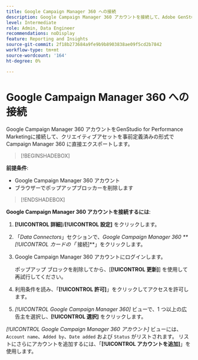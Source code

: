 ```yaml
---
title: Google Campaign Manager 360 への接続
description: Google Campaign Manager 360 アカウントを接続して、Adobe GenStudio for Performance Marketingで広告とメディアをアクティブ化および監視します。
level: Intermediate
role: Admin, Data Engineer
recommendations: noDisplay
feature: Reporting and Insights
source-git-commit: 2f18b273684a9fe9b9b8903838ae09f5cd2b7842
workflow-type: tm+mt
source-wordcount: '164'
ht-degree: 0%

---
```


# Google Campaign Manager 360 への接続

Google Campaign Manager 360 アカウントをGenStudio for Performance Marketingに接続して、クリエイティブアセットを事前定義済みの形式で Campaign Manager 360 に直接エクスポートします。

>[!BEGINSHADEBOX]

**前提条件**:

- Google Campaign Manager 360 アカウント
- ブラウザーでポップアップブロッカーを削除します

>[!ENDSHADEBOX]

**Google Campaign Manager 360 アカウントを接続するには**:

1. **[!UICONTROL 詳細]**/**[!UICONTROL 設定]** をクリックします。

1. 「_Data Connectors_」セクションで、_Google Campaign Manager 360 **[!UICONTROL カードの「_ 接続]**」をクリックします。

1. Google Campaign Manager 360 アカウントにログインします。

   ポップアップ ブロックを削除してから、[**[!UICONTROL 更新]**] を使用して再試行してください。

1. 利用条件を読み、「**[!UICONTROL 許可]**」をクリックしてアクセスを許可します。

1. _[!UICONTROL Google Campaign Manager 360]_ ビューで、1 つ以上の広告主を選択し、**[!UICONTROL 選択]** をクリックします。

_[!UICONTROL Google Campaign Manager 360 アカウント]_ ビューには、`Account name`、`Added by`、`Date added` および `Status` がリストされます。 リストにさらにアカウントを追加するには、「**[!UICONTROL アカウントを追加]**」を使用します。
